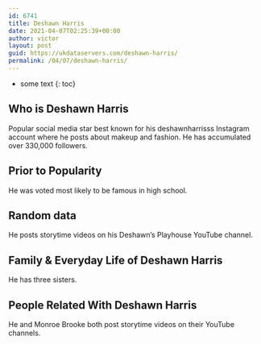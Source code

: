 ```yaml
---
id: 6741
title: Deshawn Harris
date: 2021-04-07T02:25:39+00:00
author: victor
layout: post
guid: https://ukdataservers.com/deshawn-harris/
permalink: /04/07/deshawn-harris/
---
```


* some text
{: toc}


## Who is Deshawn Harris



Popular social media star best known for his deshawnharrisss Instagram account where he posts about makeup and fashion. He has accumulated over 330,000 followers.

                
                
                
## Prior to Popularity



He was voted most likely to be famous in high school.

                
                
                
## Random data



He posts storytime videos on his Deshawn&#8217;s Playhouse YouTube channel. 

                
                
                
## Family & Everyday Life of Deshawn Harris



He has three sisters. 

                
                
                
## People Related With Deshawn Harris



He and Monroe Brooke both post storytime videos on their YouTube channels. 

                
              
            
          
          
          